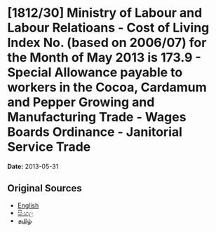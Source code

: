 # [1812/30] Ministry of Labour and Labour Relatioans - Cost of Living Index No. (based on 2006/07) for the Month of May 2013 is 173.9 - Special Allowance payable to workers in the Cocoa, Cardamum and Pepper Growing and Manufacturing Trade - Wages Boards Ordinance - Janitorial Service Trade

**Date:** 2013-05-31

## Original Sources

- [English](https://documents.gov.lk/view/extra-gazettes/2013/5/1812-30_E.pdf)
- [සිංහල](https://documents.gov.lk/view/extra-gazettes/2013/5/1812-30_S.pdf)
- [தமிழ்](https://documents.gov.lk/view/extra-gazettes/2013/5/1812-30_T.pdf)
